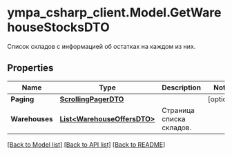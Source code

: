 # ympa_csharp_client.Model.GetWarehouseStocksDTO
Список складов с информацией об остатках на каждом из них.

## Properties

Name | Type | Description | Notes
------------ | ------------- | ------------- | -------------
**Paging** | [**ScrollingPagerDTO**](ScrollingPagerDTO.md) |  | [optional] 
**Warehouses** | [**List&lt;WarehouseOffersDTO&gt;**](WarehouseOffersDTO.md) | Страница списка складов. | 

[[Back to Model list]](../README.md#documentation-for-models) [[Back to API list]](../README.md#documentation-for-api-endpoints) [[Back to README]](../README.md)

